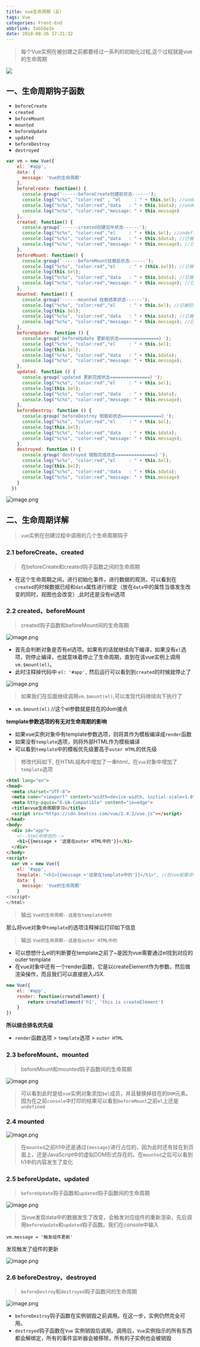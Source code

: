 ```yaml
---
title: vue生命周期（五）
tags: Vue
categories: Front-End
abbrlink: 3ab58e3e
date: 2018-08-26 17:21:32
---
```


> 每个Vue实例在被创建之前都要经过一系列的初始化过程,这个过程就是vue的生命周期

![](https://cn.vuejs.org/images/lifecycle.png)

## 一、生命周期钩子函数

- `beforeCreate`
- `created`
- `beforeMount`
- `mounted`
- `beforeUpdate`
- `updated`
- `beforeDestroy`
- `destroyed`

```javascript
var vm = new Vue({
    el: '#app',
    data: {
      message: 'Vue的生命周期'
    },
    beforeCreate: function() {
      console.group('------beforeCreate创建前状态------');
      console.log("%c%s", "color:red" , "el     : " + this.$el); //undefined
      console.log("%c%s", "color:red","data   : " + this.$data); //undefined 
      console.log("%c%s", "color:red","message: " + this.message) 
    },
    created: function() {
      console.group('------created创建完毕状态------');
      console.log("%c%s", "color:red","el     : " + this.$el); //undefined
      console.log("%c%s", "color:red","data   : " + this.$data); //已被初始化 
      console.log("%c%s", "color:red","message: " + this.message); //已被初始化
    },
    beforeMount: function() {
      console.group('------beforeMount挂载前状态------');
      console.log("%c%s", "color:red","el     : " + (this.$el)); //已被初始化
      console.log(this.$el);
      console.log("%c%s", "color:red","data   : " + this.$data); //已被初始化  
      console.log("%c%s", "color:red","message: " + this.message); //已被初始化  
    },
    mounted: function() {
      console.group('------mounted 挂载结束状态------');
      console.log("%c%s", "color:red","el     : " + this.$el); //已被初始化
      console.log(this.$el);    
      console.log("%c%s", "color:red","data   : " + this.$data); //已被初始化
      console.log("%c%s", "color:red","message: " + this.message); //已被初始化 
    },
    beforeUpdate: function () {
      console.group('beforeUpdate 更新前状态===============》');
      console.log("%c%s", "color:red","el     : " + this.$el);
      console.log(this.$el);   
      console.log("%c%s", "color:red","data   : " + this.$data); 
      console.log("%c%s", "color:red","message: " + this.message); 
    },
    updated: function () {
      console.group('updated 更新完成状态===============》');
      console.log("%c%s", "color:red","el     : " + this.$el);
      console.log(this.$el); 
      console.log("%c%s", "color:red","data   : " + this.$data); 
      console.log("%c%s", "color:red","message: " + this.message); 
    },
    beforeDestroy: function () {
      console.group('beforeDestroy 销毁前状态===============》');
      console.log("%c%s", "color:red","el     : " + this.$el);
      console.log(this.$el);    
      console.log("%c%s", "color:red","data   : " + this.$data); 
      console.log("%c%s", "color:red","message: " + this.message); 
    },
    destroyed: function () {
      console.group('destroyed 销毁完成状态===============》');
      console.log("%c%s", "color:red","el     : " + this.$el);
      console.log(this.$el);  
      console.log("%c%s", "color:red","data   : " + this.$data); 
      console.log("%c%s", "color:red","message: " + this.message)
    }
  })
```


![image.png](https://upload-images.jianshu.io/upload_images/1480597-6a86a28b511c8325.png?imageMogr2/auto-orient/strip%7CimageView2/2/w/1240)

## 二、生命周期详解

> `vue`实例在创建过程中调用的几个生命周期钩子

### 2.1 beforeCreate、created

> 在beforeCreate和created钩子函数之间的生命周期

- 在这个生命周期之间，进行初始化事件，进行数据的观测，可以看到在`created`的时候数据已经和`data`属性进行绑定（放在`data`中的属性当值发生改变的同时，视图也会改变）,此时还是没有el选项

### 2.2 created、beforeMount

> created钩子函数和beforeMount间的生命周期

![image.png](https://upload-images.jianshu.io/upload_images/1480597-2f4e9e2df0a1d7fe.png?imageMogr2/auto-orient/strip%7CimageView2/2/w/1240)

- 首先会判断对象是否有el选项。如果有的话就继续向下编译，如果没有`el`选项，则停止编译，也就意味着停止了生命周期，直到在该vue实例上调用`vm.$mount(el)`。
- 此时注释掉代码中 `el: '#app',` 然后运行可以看到到`created`的时候就停止了

![image.png](https://upload-images.jianshu.io/upload_images/1480597-5403bd286ce4ea9e.png?imageMogr2/auto-orient/strip%7CimageView2/2/w/1240)


> 如果我们在后面继续调用`vm.$mount(el)`,可以发现代码继续向下执行了

- ` vm.$mount(el) ` //这个el参数就是挂在的dom接点

**template参数选项的有无对生命周期的影响**

- 如果vue实例对象中有template参数选项，则将其作为模板编译成`render`函数
- 如果没有`template`选项，则将外部HTML作为模板编译
- 可以看到`template`中的模板优先级要高于`outer HTML`的优先级

> 修改代码如下, 在HTML结构中增加了一串html，在`vue`对象中增加了`template`选项

```html
<html lang="en">
<head>
  <meta charset="UTF-8">
  <meta name="viewport" content="width=device-width, initial-scale=1.0">
  <meta http-equiv="X-UA-Compatible" content="ie=edge">
  <title>vue生命周期学习</title>
  <script src="https://cdn.bootcss.com/vue/2.4.2/vue.js"></script>
</head>
<body>
  <div id="app">
    <!--html中修改的-->
    <h1>{{message + '这是在outer HTML中的'}}</h1>
  </div>
</body>
<script>
  var vm = new Vue({
    el: '#app',
    template: "<h1>{{message +'这是在template中的'}}</h1>", //在vue配置项中修改的
    data: {
      message: 'Vue的生命周期'
    }
</script>
</html>
```

> 输出 `Vue的生命周期--这是在template中的`

那么将vue对象中`template`的选项注释掉后打印如下信息

> 输出 `Vue的生命周期--这是在outer HTML中的`

- 可以想想什么el的判断要在template之前了~是因为vue需要通过el找到对应的outer template
- 在vue对象中还有一个render函数，它是以createElement作为参数，然后做渲染操作，而且我们可以直接嵌入JSX.

```javascript
new Vue({
    el: '#app',
    render: function(createElement) {
        return createElement('h1', 'this is createElement')
    }
})
```

**所以综合排名优先级**

- `render`函数选项 > `template`选项 > `outer HTML`

### 2.3 beforeMount、mounted

> beforeMount和mounted钩子函数间的生命周期

![image.png](https://upload-images.jianshu.io/upload_images/1480597-8b2cb230f2e5722f.png?imageMogr2/auto-orient/strip%7CimageView2/2/w/1240)

> 可以看到此时是给`vue`实例对象添加`$el`成员，并且替换掉挂在的`DOM`元素。因为在之前`console`中打印的结果可以看到`beforeMount`之前`el`上还是`undefined`

### 2.4 mounted

![image.png](https://upload-images.jianshu.io/upload_images/1480597-39733c55ff054c34.png?imageMogr2/auto-orient/strip%7CimageView2/2/w/1240)

> 在`mounted`之前h1中还是通过`{message}`进行占位的，因为此时还有挂在到页面上，还是JavaScript中的虚拟DOM形式存在的。在`mounted`之后可以看到h1中的内容发生了变化

### 2.5 beforeUpdate、updated

> `beforeUpdate`钩子函数和`updated`钩子函数间的生命周期

![image.png](https://upload-images.jianshu.io/upload_images/1480597-300f61cbacb6d931.png?imageMogr2/auto-orient/strip%7CimageView2/2/w/1240)

> 当vue发现data中的数据发生了改变，会触发对应组件的重新渲染，先后调用`beforeUpdate`和`updated`钩子函数。我们在console中输入

```
vm.message = '触发组件更新'
```

发现触发了组件的更新


![image.png](https://upload-images.jianshu.io/upload_images/1480597-150de7cdd6b1d0e7.png?imageMogr2/auto-orient/strip%7CimageView2/2/w/1240)


### 2.6 beforeDestroy、destroyed

> `beforeDestroy`和`destroyed`钩子函数间的生命周期

![image.png](https://upload-images.jianshu.io/upload_images/1480597-e116245fa53bed64.png?imageMogr2/auto-orient/strip%7CimageView2/2/w/1240)

- `beforeDestroy`钩子函数在实例销毁之前调用。在这一步，实例仍然完全可用。
- `destroyed`钩子函数在`Vue` 实例销毁后调用。调用后，`Vue`实例指示的所有东西都会解绑定，所有的事件监听器会被移除，所有的子实例也会被销毁

